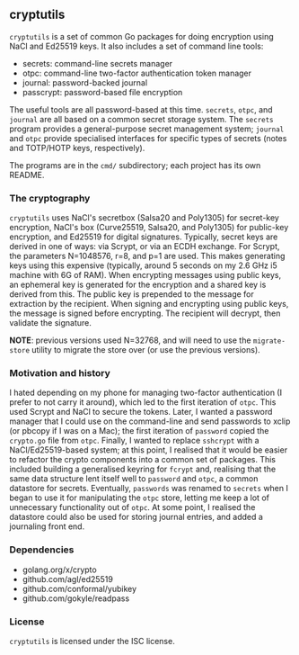 ## cryptutils

`cryptutils` is a set of common Go packages for doing encryption using
NaCl and Ed25519 keys. It also includes a set of command line tools:

* secrets: command-line secrets manager
* otpc: command-line two-factor authentication token manager
* journal: password-backed journal
* passcrypt: password-based file encryption

The useful tools are all password-based at this time. `secrets`, `otpc`,
and `journal` are all based on a common secret storage system. The
`secrets` program provides a general-purpose secret management system;
`journal` and `otpc` provide specialised interfaces for specific types
of secrets (notes and TOTP/HOTP keys, respectively).

The programs are in the `cmd/` subdirectory; each project has its own
README.

### The cryptography

`cryptutils` uses NaCl's secretbox (Salsa20 and Poly1305) for
secret-key encryption, NaCl's box (Curve25519, Salsa20, and Poly1305)
for public-key encryption, and Ed25519 for digital
signatures. Typically, secret keys are derived in one of ways: via
Scrypt, or via an ECDH exchange. For Scrypt, the parameters N=1048576,
r=8, and p=1 are used. This makes generating keys using this expensive
(typically, around 5 seconds on my 2.6 GHz i5 machine with 6G of
RAM). When encrypting messages using public keys, an ephemeral key is
generated for the encryption and a shared key is derived from
this. The public key is prepended to the message for extraction by the
recipient. When signing and encrypting using public keys, the message
is signed before encrypting. The recipient will decrypt, then validate
the signature.

**NOTE**: previous versions used N=32768, and will need to use the
`migrate-store` utility to migrate the store over (or use the previous
versions).

### Motivation and history

I hated depending on my phone for managing two-factor authentication
(I prefer to not carry it around), which led to the first iteration of
`otpc`. This used Scrypt and NaCl to secure the tokens. Later, I
wanted a password manager that I could use on the command-line and
send passwords to xclip (or pbcopy if I was on a Mac); the first
iteration of `password` copied the `crypto.go` file from
`otpc`. Finally, I wanted to replace `sshcrypt` with a
NaCl/Ed25519-based system; at this point, I realised that it would be
easier to refactor the crypto components into a common set of
packages. This included building a generalised keyring for `fcrypt`
and, realising that the same data structure lent itself well to
`password` and `otpc`, a common datastore for secrets. Eventually,
`passwords` was renamed to `secrets` when I began to use it for
manipulating the `otpc` store, letting me keep a lot of unnecessary
functionality out of `otpc`. At some point, I realised the datastore
could also be used for storing journal entries, and added a journaling
front end.

### Dependencies

* golang.org/x/crypto
* github.com/agl/ed25519
* github.com/conformal/yubikey
* github.com/gokyle/readpass 

### License

`cryptutils` is licensed under the ISC license.

